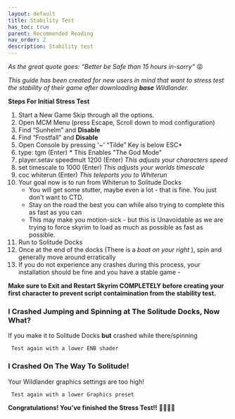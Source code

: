 ```yaml
---
layout: default
title: Stability Test
has_toc: true
parent: Recommended Reading
nav_order: 2
description: Stability test
---
```


_As the great quote goes: “Better be Safe than 15 hours in-sorry”_ 😝

_This guide has been created for new users in mind that want to stress test the stability of their game after downloading **base** Wildlander._

**Steps For Initial Stress Test**

1.  Start a New Game Skip through all the options.
1.  Open MCM Menu (press Escape, Scroll down to mod configuration)
1.  Find “Sunhelm” and **Disable**
1.  Find “Frostfall” and **Disable**
1.  Open Console by pressing '~' “Tilde” Key is below ESC*
1.  type: tgm   (Enter)  *  This Enables "The God Mode"
1.  player.setav speedmult 1200 (Enter) *This adjusts your characters speed*
1.  set timescale to 1000 (Enter) *This adjusts your worlds timescale*
1.  coc whiterun (Enter) *This teleports you to Whiterun*
1.  Your goal now is to run from Whiterun to Solitude Docks
    - You will get some stutter, maybe even a lot - that is fine. You just don't want to CTD.
    - Stay on the road the best you can while also trying to complete this as fast as you can
    - This may make you motion-sick - but this is Unavoidable as we are trying to force skyrim to load as much as possible
          as fast as possible.
1.  Run to Solitude Docks
1.  Once at the end of the docks (There is a _boat on your right_ ), spin and generally move around erratically
1.  If you do not experience any crashes during this process, your installation should be fine and you have a stable game - 

**Make sure to Exit and Restart Skyrim COMPLETELY before creating your first character to prevent script contaimination from the stability test.**


### I Crashed Jumping and Spinning at The Solitude Docks, Now What?
If you make it to Solitude Docks **but** crashed while there/spinning

     Test again with a lower ENB shader
         
### I Crashed On The Way To Solitude!
Your Wildlander graphics settings are too high!

     Test again with a lower Graphics preset

**Congratulations! You’ve finished the Stress Test!!** 🎉🎉🎉🎉



